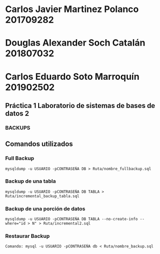 #   Carlos Javier Martinez Polanco 201709282
#   Douglas Alexander Soch Catalán 201807032
#   Carlos Eduardo Soto Marroquín  201902502

##  Práctica 1 Laboratorio de sistemas de bases de datos 2
### BACKUPS

## Comandos utilizados

### Full Backup
```console
mysqldump -u USUARIO -pCONTRASEÑA DB > Ruta/nombre_fullbackup.sql
```

### Backup de una tabla
```console
mysqldump -u USUARIO -pCONTRASEÑA DB TABLA > Ruta/incremental_backup_tabla.sql
```

### Backup de una porción de datos
```console
mysqldump -u USUARIO -pCONTRASEÑA DB TABLA --no-create-info --where="id > N" > Ruta/incremental2.sql
```

### Restaurar Backup
```console
Comando: mysql -u USUARIO -pCONTRASEÑA db < Ruta/nombre_backup.sql
```